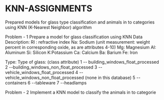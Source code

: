 # KNN-ASSIGNMENTS

Prepared models for glass type classification and animals in to categories using KNN (K-Nearest Neighbor) algorithm

Problem - 1
Prepare a model for glass classification using KNN Data Description: RI : refractive index Na: Sodium (unit measurement: weight percent in corresponding oxide, as are attributes 4-10) Mg: Magnesium AI: Aluminum Si: Silicon K:Potassium Ca: Calcium Ba: Barium Fe: Iron

Type: Type of glass: (class attribute) 1 -- building_windows_float_processed 2 --building_windows_non_float_processed 3 --vehicle_windows_float_processed 4 --vehicle_windows_non_float_processed (none in this database) 5 --containers 6 --tableware 7 --headlamps

Problem - 2
Implement a KNN model to classify the animals in to categorie
